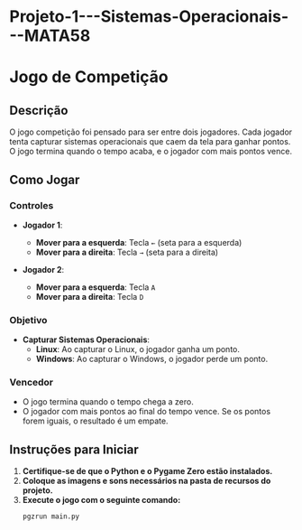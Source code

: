 # Projeto-1---Sistemas-Operacionais---MATA58

# Jogo de Competição

## Descrição

O jogo competição foi pensado para ser entre dois jogadores. Cada jogador tenta capturar sistemas operacionais que caem da tela para ganhar pontos. O jogo termina quando o tempo acaba, e o jogador com mais pontos vence.

## Como Jogar

### Controles

- **Jogador 1**:
  - **Mover para a esquerda**: Tecla `←` (seta para a esquerda)
  - **Mover para a direita**: Tecla `→` (seta para a direita)

- **Jogador 2**:
  - **Mover para a esquerda**: Tecla `A`
  - **Mover para a direita**: Tecla `D`

### Objetivo

- **Capturar Sistemas Operacionais**:
  - **Linux**: Ao capturar o Linux, o jogador ganha um ponto.
  - **Windows**: Ao capturar o Windows, o jogador perde um ponto.

### Vencedor

- O jogo termina quando o tempo chega a zero.
- O jogador com mais pontos ao final do tempo vence. Se os pontos forem iguais, o resultado é um empate.

## Instruções para Iniciar

1. **Certifique-se de que o Python e o Pygame Zero estão instalados.**
2. **Coloque as imagens e sons necessários na pasta de recursos do projeto.**
3. **Execute o jogo com o seguinte comando:**
   ```bash
   pgzrun main.py
